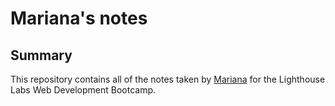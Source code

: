 # Mariana's notes

## Summary 

This repository contains all of the notes taken by [Mariana](https://github.com/maridoh13) for the Lighthouse Labs Web Development Bootcamp.

